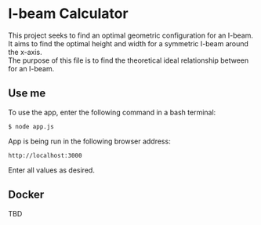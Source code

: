# I-beam Calculator
This project seeks to find an optimal geometric configuration for an I-beam. It aims to find the optimal height and width for a symmetric I-beam around the x-axis.  
The purpose of this file is to find the theoretical ideal relationship between for an I-beam.

## Use me
To use the app, enter the following command in a bash terminal:
```
$ node app.js
```

App is being run in the following browser address:
```
http://localhost:3000
```

Enter all values as desired.

## Docker
TBD